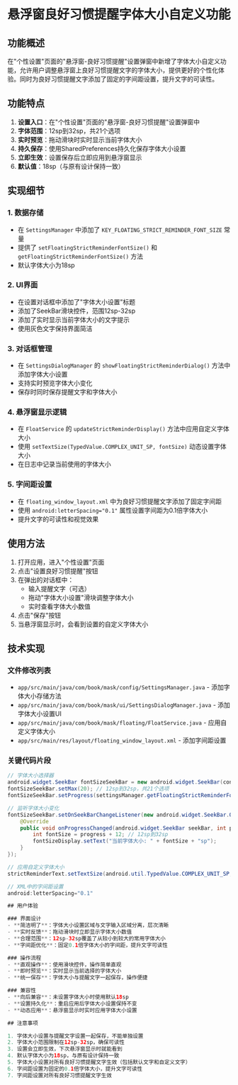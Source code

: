 # 悬浮窗良好习惯提醒字体大小自定义功能

## 功能概述

在"个性设置"页面的"悬浮窗-良好习惯提醒"设置弹窗中新增了字体大小自定义功能，允许用户调整悬浮窗上良好习惯提醒文字的字体大小，提供更好的个性化体验。同时为良好习惯提醒文字添加了固定的字间距设置，提升文字的可读性。

## 功能特点

1. **设置入口**：在"个性设置"页面的"悬浮窗-良好习惯提醒"设置弹窗中
2. **字体范围**：12sp到32sp，共21个选项
3. **实时预览**：拖动滑块时实时显示当前字体大小
4. **持久保存**：使用SharedPreferences持久化保存字体大小设置
5. **立即生效**：设置保存后立即应用到悬浮窗显示
6. **默认值**：18sp（与原有设计保持一致）

## 实现细节

### 1. 数据存储
- 在 `SettingsManager` 中添加了 `KEY_FLOATING_STRICT_REMINDER_FONT_SIZE` 常量
- 提供了 `setFloatingStrictReminderFontSize()` 和 `getFloatingStrictReminderFontSize()` 方法
- 默认字体大小为18sp

### 2. UI界面
- 在设置对话框中添加了"字体大小设置"标题
- 添加了SeekBar滑块控件，范围12sp-32sp
- 添加了实时显示当前字体大小的文字提示
- 使用灰色文字保持界面简洁

### 3. 对话框管理
- 在 `SettingsDialogManager` 的 `showFloatingStrictReminderDialog()` 方法中添加字体大小设置
- 支持实时预览字体大小变化
- 保存时同时保存提醒文字和字体大小

### 4. 悬浮窗显示逻辑
- 在 `FloatService` 的 `updateStrictReminderDisplay()` 方法中应用自定义字体大小
- 使用 `setTextSize(TypedValue.COMPLEX_UNIT_SP, fontSize)` 动态设置字体大小
- 在日志中记录当前使用的字体大小

### 5. 字间距设置
- 在 `floating_window_layout.xml` 中为良好习惯提醒文字添加了固定字间距
- 使用 `android:letterSpacing="0.1"` 属性设置字间距为0.1倍字体大小
- 提升文字的可读性和视觉效果

## 使用方法

1. 打开应用，进入"个性设置"页面
2. 点击"设置良好习惯提醒"按钮
3. 在弹出的对话框中：
   - 输入提醒文字（可选）
   - 拖动"字体大小设置"滑块调整字体大小
   - 实时查看字体大小数值
4. 点击"保存"按钮
5. 当悬浮窗显示时，会看到设置的自定义字体大小

## 技术实现

### 文件修改列表
- `app/src/main/java/com/book/mask/config/SettingsManager.java` - 添加字体大小存储方法
- `app/src/main/java/com/book/mask/ui/SettingsDialogManager.java` - 添加字体大小设置UI
- `app/src/main/java/com/book/mask/floating/FloatService.java` - 应用自定义字体大小
- `app/src/main/res/layout/floating_window_layout.xml` - 添加字间距设置

### 关键代码片段

```java
// 字体大小选择器
android.widget.SeekBar fontSizeSeekBar = new android.widget.SeekBar(context);
fontSizeSeekBar.setMax(20); // 12sp到32sp，共21个选项
fontSizeSeekBar.setProgress(settingsManager.getFloatingStrictReminderFontSize() - 12);

// 监听字体大小变化
fontSizeSeekBar.setOnSeekBarChangeListener(new android.widget.SeekBar.OnSeekBarChangeListener() {
    @Override
    public void onProgressChanged(android.widget.SeekBar seekBar, int progress, boolean fromUser) {
        int fontSize = progress + 12; // 12sp到32sp
        fontSizeDisplay.setText("当前字体大小: " + fontSize + "sp");
    }
});

// 应用自定义字体大小
strictReminderText.setTextSize(android.util.TypedValue.COMPLEX_UNIT_SP, fontSize);

// XML中的字间距设置
android:letterSpacing="0.1"

## 用户体验

### 界面设计
- **简洁明了**：字体大小设置区域与文字输入区域分离，层次清晰
- **实时反馈**：拖动滑块时立即显示字体大小数值
- **合理范围**：12sp-32sp覆盖了从较小到较大的常用字体大小
- **字间距优化**：固定0.1倍字体大小的字间距，提升文字可读性

### 操作流程
- **直观操作**：使用滑块控件，操作简单直观
- **即时预览**：实时显示当前选择的字体大小
- **统一保存**：字体大小与提醒文字一起保存，操作便捷

### 兼容性
- **向后兼容**：未设置字体大小时使用默认18sp
- **设置持久化**：重启应用后字体大小设置保持不变
- **动态应用**：悬浮窗显示时实时应用字体大小设置

## 注意事项

1. 字体大小设置与提醒文字设置一起保存，不能单独设置
2. 字体大小范围限制在12sp-32sp，确保可读性
3. 设置会立即生效，下次悬浮窗显示时就能看到
4. 默认字体大小为18sp，与原有设计保持一致
5. 字体大小设置对所有良好习惯提醒文字生效（包括默认文字和自定义文字）
6. 字间距设置为固定的0.1倍字体大小，提升文字可读性
7. 字间距设置对所有良好习惯提醒文字生效

